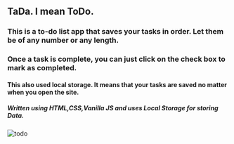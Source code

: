 ## TaDa. I mean ToDo.
### This is a to-do list app that saves your tasks in order. Let them be of any number or any length.
### Once a task is complete, you can just click on the check box to mark as completed.
#### This also used local storage. It means that your tasks are saved no matter when you open the site.


##### Written using HTML,CSS,Vanilla JS and uses Local Storage for storing Data.


![todo](https://media.istockphoto.com/photos/to-do-list-in-notebook-with-calendar-picture-id1092571024?k=6&m=1092571024&s=612x612&w=0&h=nPrJ32ZsAat38e1y_hOj-kQLNLO3X8MmfzQc1AsDD8I=)

